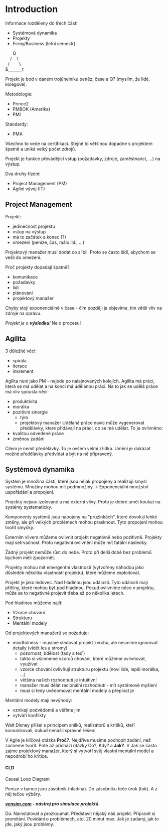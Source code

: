 # Introduction
Informace rozděleny do třech částí:
 - Systémová dynamika
 - Projekty
 - Firmy/Business (letní semestr)
 
&nbsp;&nbsp;&nbsp;&nbsp;&nbsp;&nbsp;Q</br>
&nbsp;&nbsp;&nbsp;&nbsp;/&nbsp;&nbsp;&nbsp;&nbsp;\\</br>
&nbsp;&nbsp;/&nbsp;&nbsp;&nbsp;&nbsp;&nbsp;&nbsp;&nbsp;&nbsp;\\</br>
$\_\_\_\_\_\_\_t
 
 Projekt je bod v daném trojúhelníku peněz, čase a Q? (myslím, že lidé, kolegové).
 
 Metodologie:
  - Prince2
  - PMBOK (Amerika)
  - PMI
  
 Standardy:
  - PMA
  
 Všechno to vede na certifikaci.
 Stejně to většinou dopadne s projektem špatně a uniká velký počet zdrojů.
 
 Projekt je funkce převádějící vstup (požadavky, zdroje, zaměstnanci, ...) na výstup.
 
 Dva druhy řízení:
  - Project Management (PM)
  - Agilní vývoj (IT)
  
 ## Project Management
  
 Projekt:
  - jedinečnost projektu
  - vstup na výstup
  - má to začátek a konec (?)
  - omezení (peníze, čas, málo lidí, ...)
  
 Projektový manažer musí dodat co slíbil. Proto se často šidí, abychom se vešli do omezení.
 
 Proč projekty dopadají špatně?
  - komunikace
  - požadavky
  - lidi
  - plánování
  - projektový manažer
  
 Chyby stojí exponenciálně v čase - čím později je objevíme, tím větší vliv na zdroje na opravu.
 
 *Projekt je o **výsledku**!* Ne o procesu!
 
 ## Agilita
3 důležité věci:
 - spirála
 - iterace
 - inkrement
 
Agilita není jako PM - nejede po nalajnovaných kolejích.
Agilita má práci, která se má udělat a na konci má údělanou práci.
Na to jak se udělá práce má vliv spousta věcí:
 - produktivita
 - morálka
 - pozitivní sinergie
   - tým
   - projektový manažer
Udělaná práce navíc může vygenerovat předělávky, které přidávají na práci, co se má udělat.
To je ovlivněno:
 - kvalitou odvedené práce
 - změnou zadání
 
Cílem je nemít předělávky. To je ovšem velmi zřídka. Umění je dokázat možné předělávky předvídat a být na ně připravený.

## Systémová dynamika
Systém je množina částí, které jsou nějak propojeny a realizují smysl systému.
Množiny mohou mít podmnožiny -> Exponenciální množství uspořádání a propojení.

Projekty nejsou izolované a má externí vlivy. Proto je dobré umět koukat na systémy systematicky.

Komponenty systémů jsou napojeny na "pružinkách", které dovolují lehké změny, ale při velkých problémech mohou prasknout.
Tyto propojení mohou tvořit smyčky.

Externím vlivem můžeme ovlivnit projekt negativně nebo pozitivně. Projekty mají setrvačnost.
Proto negativní ovlivnění může mít fatální následky.

Žádný projekt nemůže růst do nebe. Proto při delší době bez problémů bychom měli zpozornět.

Projekty mohou mít emergentní vlastnosti (vytvořeny náhodou jako důsledek několika vlastností projektu), které můžeme exploitovat.

Projekt je jako ledovec. Nad hladinou jsou události. Tyto události mají příčiny, které mohou být pod hladinou.
Pokud ovlivníme něco v projektu, může se to negativně projevit třeba až po několika letech.

Pod hladinou můžeme najít:
 - Vzorce chování
 - Strukturu
 - Mentální modely

Od projektových manažerů se požaduje:
 - mindfulness - musíme sledovat projekt zvrchu, ale nesmíme ignorovat detaily (vidět les a stromy)
   - pozornost, bdělost (tady a teď)
   - takto si všimneme vzorců chování, které můžeme ovlivňovat, využívat
   - vzorce chování ovlivňují strukturu projektu (noví lidé, lepší morálka, ...)
   - většina našich rozhodnutí je intuitivní
   - manažer musí dělat racionální rozhodnutí - mít systémové myšlení
   - musí si tedy uvědomovat mentální modely a přepínat je
 
Mentální modely mají nevýhody:
 - vznikají podvědomě a věříme jim
 - vytváří konflikty
  
Walt Disney přišel s principem snílků, realizátorů a kritiků, kteří komunikovali, dokud nenašli správné řešení.

V Agile je klíčová otázka **Proč?**. Nejdříve musíme pochopit zadání, než začneme tvořit.
Poté až přichází otázky Co?, Kdy? a **Jak?**.
V Jak se často zajme projektový manažer, který si vytvoří svůj vlastní mentální model a nepodrobí ho kritice.

#### CLD
Causal Loop Diagram

Peníze v bance jsou zásobník (hladina). Do zásobníku teče úrok (tok). A z něj tečou výběry.

***[vensim.com](http://vensim.com/) - nástroj pro simulace projektů.***

Dú:
Nainstalovat a prozkoumat.
Představit nějaký náš projekt. Připravit si promítání. Povídání o problémech, atd. 20 minut max.
Jak je zadaný, jak to jde, jaký jsou problémy.
